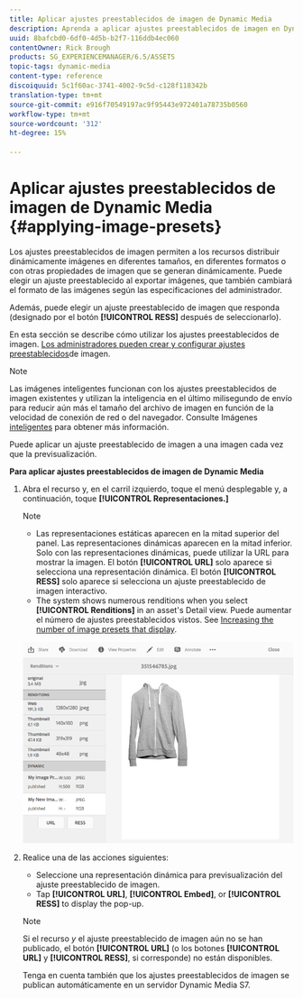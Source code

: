 ```yaml
---
title: Aplicar ajustes preestablecidos de imagen de Dynamic Media
description: Aprenda a aplicar ajustes preestablecidos de imagen en Dynamic Media
uuid: 8bafcbd0-6df0-4d5b-b2f7-116ddb4ec060
contentOwner: Rick Brough
products: SG_EXPERIENCEMANAGER/6.5/ASSETS
topic-tags: dynamic-media
content-type: reference
discoiquuid: 5c1f60ac-3741-4002-9c5d-c128f118342b
translation-type: tm+mt
source-git-commit: e916f70549197ac9f95443e972401a78735b0560
workflow-type: tm+mt
source-wordcount: '312'
ht-degree: 15%

---
```



# Aplicar ajustes preestablecidos de imagen de Dynamic Media {#applying-image-presets}

Los ajustes preestablecidos de imagen permiten a los recursos distribuir dinámicamente imágenes en diferentes tamaños, en diferentes formatos o con otras propiedades de imagen que se generan dinámicamente. Puede elegir un ajuste preestablecido al exportar imágenes, que también cambiará el formato de las imágenes según las especificaciones del administrador.

Además, puede elegir un ajuste preestablecido de imagen que responda (designado por el botón **[!UICONTROL RESS]** después de seleccionarlo).

En esta sección se describe cómo utilizar los ajustes preestablecidos de imagen. [Los administradores pueden crear y configurar ajustes preestablecidos](managing-image-presets.md)de imagen.

>[!NOTE]
>
>Las imágenes inteligentes funcionan con los ajustes preestablecidos de imagen existentes y utilizan la inteligencia en el último milisegundo de envío para reducir aún más el tamaño del archivo de imagen en función de la velocidad de conexión de red o del navegador. Consulte Imágenes [inteligentes](imaging-faq.md) para obtener más información.

Puede aplicar un ajuste preestablecido de imagen a una imagen cada vez que la previsualización.

**Para aplicar ajustes preestablecidos de imagen de Dynamic Media**

1. Abra el recurso y, en el carril izquierdo, toque el menú desplegable y, a continuación, toque **[!UICONTROL Representaciones.]**

   >[!NOTE]
   >
   >* Las representaciones estáticas aparecen en la mitad superior del panel. Las representaciones dinámicas aparecen en la mitad inferior. Solo con las representaciones dinámicas, puede utilizar la URL para mostrar la imagen. El botón **[!UICONTROL URL]** solo aparece si selecciona una representación dinámica. El botón **[!UICONTROL RESS]** solo aparece si selecciona un ajuste preestablecido de imagen interactivo.
      >
      >
   * The system shows numerous renditions when you select **[!UICONTROL Renditions]** in an asset&#39;s Detail view. Puede aumentar el número de ajustes preestablecidos vistos. See [Increasing the number of image presets that display](managing-image-presets.md#increasing-or-decreasing-the-number-of-image-presets-that-display).


   ![chlimage_1-208](assets/chlimage_1-208.png)

1. Realice una de las acciones siguientes:

   * Seleccione una representación dinámica para previsualización del ajuste preestablecido de imagen.
   * Tap **[!UICONTROL URL]**, **[!UICONTROL Embed]**, or **[!UICONTROL RESS]** to display the pop-up.

   >[!NOTE]
   >
   >Si el recurso *y* el ajuste preestablecido de imagen aún no se han publicado, el botón **[!UICONTROL URL]** (o los botones **[!UICONTROL URL]** y **[!UICONTROL RESS]**, si corresponde) no están disponibles.
   >
   >Tenga en cuenta también que los ajustes preestablecidos de imagen se publican automáticamente en un servidor Dynamic Media S7.

